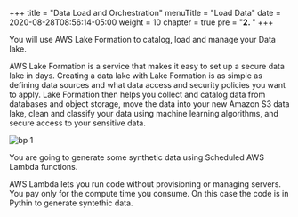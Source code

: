 +++
title = "Data Load and Orchestration"
menuTitle = "Load Data"
date = 2020-08-28T08:56:14-05:00
weight = 10
chapter = true
pre = "<b>2. </b>"
+++

You will use AWS Lake Formation to catalog, load and manage your Data lake.

AWS Lake Formation is a service that makes it easy to set up a secure data lake in days. Creating a data lake with Lake Formation is as simple as defining data sources and what data access and security policies you want to apply. Lake Formation then helps you collect and catalog data from databases and object storage, move the data into your new Amazon S3 data lake, clean and classify your data using machine learning algorithms, and secure access to your sensitive data.


![bp 1](/images/lakeformation/pic-lf13.png)


You are going to generate some synthetic data using Scheduled AWS Lambda functions.

AWS Lambda lets you run code without provisioning or managing servers. You pay only for the compute time you consume. On this case the code is in Pythin to generate syntethic data.